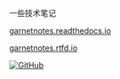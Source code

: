 一些技术笔记

[garnetnotes.readthedocs.io](http://garnetnotes.readthedocs.io/)


[garnetnotes.rtfd.io](http://garnetnotes.rtfd.io/)



[![GitHub](https://img.shields.io/badge/GitHub-Repo-blue?logo=github)](https://github.com/ymma98/technotes)

<!--stackedit_data:
eyJoaXN0b3J5IjpbMTQ5NzUyMTUwOV19
-->